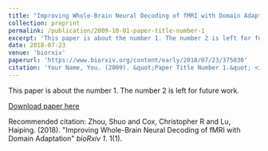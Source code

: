 ```yaml
---
title: "Improving Whole-Brain Neural Decoding of fMRI with Domain Adaptation"
collection: preprint
permalink: /publication/2009-10-01-paper-title-number-1
excerpt: 'This paper is about the number 1. The number 2 is left for future work.'
date: 2018-07-23
venue: 'biorxiv'
paperurl: 'https://www.biorxiv.org/content/early/2018/07/23/375030'
citation: 'Your Name, You. (2009). &quot;Paper Title Number 1.&quot; <i>Journal 1</i>. 1(1).'
---
```

This paper is about the number 1. The number 2 is left for future work.

[Download paper here](https://www.biorxiv.org/content/biorxiv/early/2018/07/23/375030.full.pdf)

Recommended citation: Zhou, Shuo and Cox, Christopher R and Lu, Haiping. (2018). "Improving Whole-Brain Neural Decoding of fMRI with Domain Adaptation" <i>bioRxiv 1</i>. 1(1).